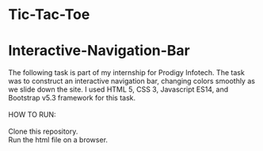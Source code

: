 # Tic-Tac-Toe
# Interactive-Navigation-Bar
The following task is part of my internship for Prodigy Infotech. The task was to construct an interactive navigation bar, changing colors smoothly as we slide down the site. I used HTML 5, CSS 3, Javascript ES14, and Bootstrap v5.3 framework for this task.\
\
HOW TO RUN:\
\
Clone this repository.\
Run the html file on a browser.
